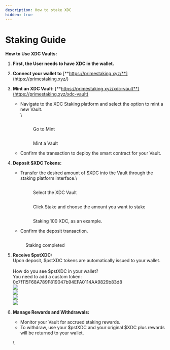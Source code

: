 ```yaml
---
description: How to stake XDC
hidden: true
---
```


# Staking Guide

**How to Use XDC Vaults:**&#x20;

1. &#x20;**First, the User needs to have XDC in the wallet.**
2. **Connect your wallet to** [**https://primestaking.xyz/**](https://primestaking.xyz/)
3.  **Mint an XDC Vault:** [**https://primestaking.xyz/xdc-vault**](https://primestaking.xyz/xdc-vault)

    *   Navigate to the XDC Staking platform and select the option to mint a new Vault.\
        \


        <figure><img src="../../../.gitbook/assets/image.png" alt=""><figcaption><p>Go to Mint</p></figcaption></figure>

        <figure><img src="../../../.gitbook/assets/image (1).png" alt=""><figcaption><p>Mint a Vault</p></figcaption></figure>
    * Confirm the transaction to deploy the smart contract for your Vault.


4.  **Deposit $XDC Tokens:**

    *   Transfer the desired amount of $XDC into the Vault through the staking platform interface.\


        <figure><img src="../../../.gitbook/assets/image (2).png" alt=""><figcaption><p>Select the XDC Vault</p></figcaption></figure>

        <figure><img src="../../../.gitbook/assets/image (3).png" alt=""><figcaption><p>Click Stake and choose the amount you want to stake</p></figcaption></figure>

        <figure><img src="../../../.gitbook/assets/image (4).png" alt=""><figcaption><p>Staking 100 XDC, as an example.</p></figcaption></figure>


    * Confirm the deposit transaction.

    <figure><img src="../../../.gitbook/assets/image (5).png" alt=""><figcaption><p>Staking completed</p></figcaption></figure>


5. **Receive $pstXDC:**\
   Upon deposit, $pstXDC tokens are automatically issued to your wallet.\
   \
   How do you see $pstXDC in your wallet?\
   You need to add a custom token: 0x7f115F68A789F819047b94EFA0114AA9829b83d8\
   ![](<../../../.gitbook/assets/image (6).png>)\
   ![](<../../../.gitbook/assets/image (7).png>)\
   ![](<../../../.gitbook/assets/image (8).png>)\
   ![](<../../../.gitbook/assets/image (9).png>)
6.  **Manage Rewards and Withdrawals:**

    * Monitor your Vault for accrued staking rewards.
    * To withdraw, use your $pstXDC and your original $XDC plus rewards will be returned to your wallet.

    \
